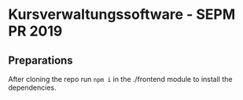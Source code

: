 # Kursverwaltungssoftware - SEPM PR 2019

## Preparations

After cloning the repo run `npm i` in the ./frontend module to install the dependencies.
